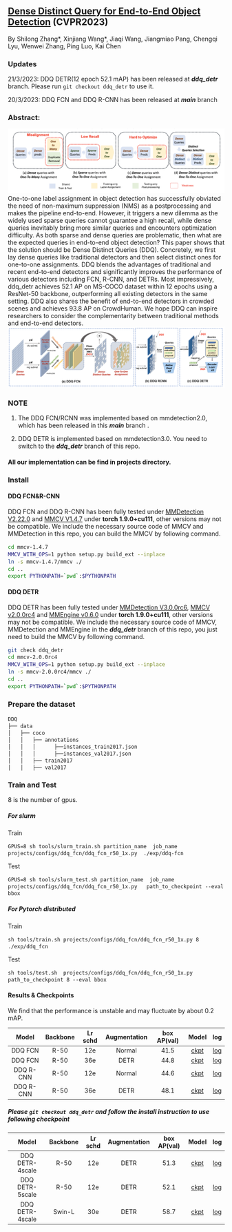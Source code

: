 
## [Dense Distinct Query for End-to-End Object Detection](https://arxiv.org/abs/2303.12776) (CVPR2023)
By Shilong Zhang*, Xinjiang Wang*, Jiaqi Wang, Jiangmiao Pang, Chengqi Lyu, Wenwei Zhang, Ping Luo, Kai Chen


### Updates
21/3/2023: DDQ DETR(12 epoch 52.1 mAP) has been released at _**ddq_detr**_ branch. Please run ```git checkout ddq_detr```  to use it.

20/3/2023: DDQ FCN and DDQ R-CNN has been released at **_main_** branch



### Abstract:
![](./figs/ddq.png)
One-to-one label assignment in object detection has successfully obviated the need of non-maximum suppression (NMS) as a postprocessing
 and makes the pipeline end-to-end. However, it triggers a new dilemma as the widely used sparse queries cannot guarantee a high recall, while dense queries inevitably bring more similar queries and encounters optimization difficulty. As both sparse and dense queries are problematic, then what are the expected queries in end-to-end object detection? This paper shows that the solution should be Dense Distinct Queries (DDQ). Concretely, we first lay dense queries like traditional detectors and then select distinct ones for one-to-one assignments. DDQ blends the advantages of traditional and recent end-to-end detectors and significantly improves the performance of various detectors including FCN, R-CNN, and DETRs. Most impressively, ddq_detr achieves 52.1 AP on MS-COCO dataset within 12 epochs using a ResNet-50 backbone, outperforming all existing detectors in the same setting. DDQ also shares the benefit of end-to-end detectors in crowded scenes and achieves 93.8 AP on CrowdHuman. We hope DDQ can inspire researchers to consider the complementarity between traditional methods and end-to-end detectors.
![](./figs/ddq_pipeline.png)

[//]: # (### Updates)

[//]: # (DDQ DETR has been released at ddq_detr branch &#40;21/3/2023&#41;)

[//]: # ()
[//]: # (DDQ FCN and DDQ R-CNN has been released &#40;20/3/2023&#41;)

### NOTE
1. The  DDQ FCN/RCNN was implemented based on mmdetection2.0, which has been released in this **_main_** branch . 

2. DDQ DETR is implemented based on mmdetection3.0. You need to switch to the **_ddq_detr_** branch of this repo.

#### All our implementation can be find in projects directory.

### Install 
####  DDQ FCN&R-CNN
DDQ FCN and DDQ R-CNN has been fully tested under [MMDetection V2.22.0](https://github.com/open-mmlab/mmdetection/releases/tag/v2.22.0) and [MMCV V1.4.7](https://github.com/open-mmlab/mmcv/releases/tag/v1.4.7) under  **torch 1.9.0+cu111**, other versions may not be compatible.
We include the necessary source code of MMCV and MMDetection in this repo, you can build the MMCV by following command.

```bash
cd mmcv-1.4.7
MMCV_WITH_OPS=1 python setup.py build_ext --inplace
ln -s mmcv-1.4.7/mmcv ./
cd ..
export PYTHONPATH=`pwd`:$PYTHONPATH
```

####  DDQ DETR
DDQ DETR has been fully tested under [MMDetection V3.0.0rc6](https://github.com/open-mmlab/mmdetection/releases/tag/v3.0.0rc6), [MMCV v2.0.0rc4](https://github.com/open-mmlab/mmcv/releases/tag/v2.0.0rc4) and [MMEngine v0.6.0](https://github.com/open-mmlab/mmengine/releases/tag/v0.6.0) under  **torch 1.9.0+cu111**, other versions may not be compatible.
We include the necessary source code of MMCV, MMDetection and MMEngine in the **_ddq_detr_** branch of this repo, you just need to build the MMCV by following command.

```bash
git check ddq_detr
cd mmcv-2.0.0rc4
MMCV_WITH_OPS=1 python setup.py build_ext --inplace
ln -s mmcv-2.0.0rc4/mmcv ./
cd ..
export PYTHONPATH=`pwd`:$PYTHONPATH
```



### Prepare the dataset

```text
DDQ
├── data
│   ├── coco
│   │   ├── annotations
│   │   │      ├──instances_train2017.json
│   │   │      ├──instances_val2017.json
│   │   ├── train2017
│   │   ├── val2017
```



### Train and Test
8 is the number of gpus.
##### For slurm

Train
```shell
GPUS=8 sh tools/slurm_train.sh partition_name  job_name projects/configs/ddq_fcn/ddq_fcn_r50_1x.py  ./exp/ddq-fcn
```

Test
```shell
GPUS=8 sh tools/slurm_test.sh partition_name  job_name  projects/configs/ddq_fcn/ddq_fcn_r50_1x.py   path_to_checkpoint --eval bbox
```
##### For Pytorch distributed

Train
```shell
sh tools/train.sh projects/configs/ddq_fcn/ddq_fcn_r50_1x.py 8 ./exp/ddq_fcn
```
Test
```shell
sh tools/test.sh  projects/configs/ddq_fcn/ddq_fcn_r50_1x.py  path_to_checkpoint 8 --eval bbox
```



#### Results & Checkpoints
We find that the performance is unstable and may fluctuate by about 0.2 mAP.

|      Model      | Backbone | Lr schd | Augmentation | box AP(val) | Model |                                                                                                 log                                                                                                 |
|:---------------:|:--------:|:-------:|:------------:|:-----------:|:------: |:---------------------------------------------------------------------------------------------------------------------------------------------------------------------------------------------------:|
|     DDQ FCN     | R-50 |   12e   |    Normal    |    41.5     | [ckpt](https://drive.google.com/file/d/1R0cIA9HP3nysCN5QgNr0Vik4Yru5LsAb/view?usp=share_link) |[log](https://drive.google.com/file/d/1PU2sPwthtFWfGeAC0CoRbMUQWYYEHqBJ/view?usp=share_link)|
|     DDQ FCN     | R-50 |   36e   |     DETR     |    44.8     | [ckpt](https://drive.google.com/file/d/1ePfznTa1Q3HSPVaZNQg4ega2QFKpmS7x/view?usp=share_link) |[log](https://drive.google.com/file/d/1kvRx94YZy8Fo7cYipwBCXEKL5hQdxSgG/view?usp=share_link)|
|    DDQ R-CNN    | R-50 |   12e   |    Normal    |    44.6     | [ckpt](https://drive.google.com/file/d/17WbzELx0j2XAlvgN6uNewPqq21Sk1dDW/view?usp=share_link) |[log](https://drive.google.com/file/d/1PrjRzU890LIL3cYSukLBmoEq6q8kPLPq/view?usp=share_link)|
|    DDQ R-CNN    | R-50 |   36e   |     DETR     |    48.1     | [ckpt](https://drive.google.com/file/d/1KsIzoZPGcFFifNQLrtWoT5UZIl4ee63E/view?usp=share_link) |[log](https://drive.google.com/file/d/1EVtyJDzpV-HwEtLRs98CgQBB59logGkW/view?usp=share_link)|


##### Please ```git checkout ddq_detr``` and follow the install instruction to use following checkpoint

|      Model      | Backbone | Lr schd | Augmentation |     box AP(val)     | Model | log |
|:---------------:|:--------:|:-------:|:------------:|:-------------------:|:------: |:------: |
| DDQ DETR-4scale | R-50 |   12e   |     DETR     |        51.3         | [ckpt](https://drive.google.com/file/d/1V5Uqf6Q3FcCyzj--XxrbCKLm3mmGyJ0h/view?usp=share_link) | [log](https://drive.google.com/file/d/1wHbHxDVG8FiNHLwTUAV_tH-7WYIoBxSr/view?usp=share_link) |
| DDQ DETR-5scale | R-50 |   12e   |     DETR     |        52.1         | [ckpt](https://drive.google.com/file/d/1AZLrtj4v4puj9Un7yYqL8LVInIGQYcht/view?usp=share_link) | [log](https://drive.google.com/file/d/1FVmvkL0Q_G_DjqH8itpDx89CWyaplMnc/view?usp=share_link) |
| DDQ DETR-4scale |  Swin-L  |   30e   |     DETR     |        58.7         | [ckpt](https://drive.google.com/file/d/1kmLt9K59ZRfXwU1Ip6-nYjBQ7V-w2_LI/view?usp=share_link) | [log](https://drive.google.com/file/d/1hQtplhMQITDIsI7oigy36G06NARq-UCx/view?usp=share_link) |
